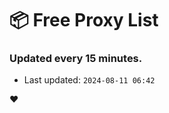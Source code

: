 # :package: Free Proxy List
### Updated every 15 minutes.

- Last updated: `2024-08-11 06:42`

:heart:
